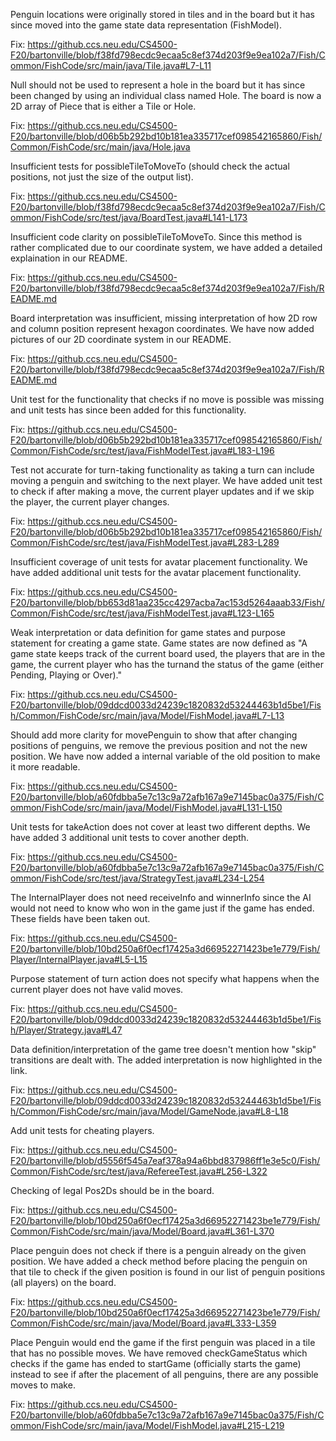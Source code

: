 Penguin locations were originally stored in tiles and in the board but it has since moved into the game state data representation (FishModel).

Fix: https://github.ccs.neu.edu/CS4500-F20/bartonville/blob/f38fd798ecdc9ecaa5c8ef374d203f9e9ea102a7/Fish/Common/FishCode/src/main/java/Tile.java#L7-L11

Null should not be used to represent a hole in the board but it has since been changed by using an individual class named Hole. The board is now
a 2D array of Piece that is either a Tile or Hole.

Fix: https://github.ccs.neu.edu/CS4500-F20/bartonville/blob/d06b5b292bd10b181ea335717cef098542165860/Fish/Common/FishCode/src/main/java/Hole.java

Insufficient tests for possibleTileToMoveTo (should check the actual positions, not just the size of the output list).

Fix: https://github.ccs.neu.edu/CS4500-F20/bartonville/blob/f38fd798ecdc9ecaa5c8ef374d203f9e9ea102a7/Fish/Common/FishCode/src/test/java/BoardTest.java#L141-L173

Insufficient code clarity on possibleTileToMoveTo. Since this method is rather complicated due to our coordinate system, we have added a detailed explaination in our README.

Fix: https://github.ccs.neu.edu/CS4500-F20/bartonville/blob/f38fd798ecdc9ecaa5c8ef374d203f9e9ea102a7/Fish/README.md

Board interpretation was insufficient, missing interpretation of how 2D row and column position represent hexagon coordinates. We have now added pictures of our 2D coordinate system in our README.

Fix: https://github.ccs.neu.edu/CS4500-F20/bartonville/blob/f38fd798ecdc9ecaa5c8ef374d203f9e9ea102a7/Fish/README.md

Unit test for the functionality that checks if no move is possible was missing and unit tests has since been added for this functionality.

Fix: https://github.ccs.neu.edu/CS4500-F20/bartonville/blob/d06b5b292bd10b181ea335717cef098542165860/Fish/Common/FishCode/src/test/java/FishModelTest.java#L183-L196

Test not accurate for turn-taking functionality as taking a turn can include moving a penguin and switching to the next player. We have added unit test to check if after making a move, the current player updates and if we skip the player, the current player changes.

Fix: https://github.ccs.neu.edu/CS4500-F20/bartonville/blob/d06b5b292bd10b181ea335717cef098542165860/Fish/Common/FishCode/src/test/java/FishModelTest.java#L283-L289

Insufficient coverage of unit tests for avatar placement functionality. We have added additional unit tests for the avatar placement functionality.

Fix: https://github.ccs.neu.edu/CS4500-F20/bartonville/blob/bb653d81aa235cc4297acba7ac153d5264aaab33/Fish/Common/FishCode/src/test/java/FishModelTest.java#L123-L165

Weak interpretation or data definition for game states and purpose statement for creating a game state. Game states are now defined as "A game state keeps track of the current board used, the players that are in the game, the current player who has the turnand the status of the game (either Pending, Playing or Over)."

Fix: https://github.ccs.neu.edu/CS4500-F20/bartonville/blob/09ddcd0033d24239c1820832d53244463b1d5be1/Fish/Common/FishCode/src/main/java/Model/FishModel.java#L7-L13

Should add more clarity for movePenguin to show that after changing positions of penguins, we remove the previous position and not the new position. We have now added a internal variable of the old position to make it more readable.

Fix: https://github.ccs.neu.edu/CS4500-F20/bartonville/blob/a60fdbba5e7c13c9a72afb167a9e7145bac0a375/Fish/Common/FishCode/src/main/java/Model/FishModel.java#L131-L150

Unit tests for takeAction does not cover at least two different depths. We have added 3 additional unit tests to cover another depth.

Fix: https://github.ccs.neu.edu/CS4500-F20/bartonville/blob/a60fdbba5e7c13c9a72afb167a9e7145bac0a375/Fish/Common/FishCode/src/test/java/StrategyTest.java#L234-L254

The InternalPlayer does not need receiveInfo and winnerInfo since the AI would not need to know who won in the game just if the game has ended. These fields have been taken out.

Fix: https://github.ccs.neu.edu/CS4500-F20/bartonville/blob/10bd250a6f0ecf17425a3d66952271423be1e779/Fish/Player/InternalPlayer.java#L5-L15

Purpose statement of turn action does not specify what happens when the current player does not have valid moves.

Fix: https://github.ccs.neu.edu/CS4500-F20/bartonville/blob/09ddcd0033d24239c1820832d53244463b1d5be1/Fish/Player/Strategy.java#L47

Data definition/interpretation of the game tree doesn't mention how "skip" transitions are dealt with. The added interpretation is now highlighted in the link.

Fix: https://github.ccs.neu.edu/CS4500-F20/bartonville/blob/09ddcd0033d24239c1820832d53244463b1d5be1/Fish/Common/FishCode/src/main/java/Model/GameNode.java#L8-L18

Add unit tests for cheating players.

Fix: https://github.ccs.neu.edu/CS4500-F20/bartonville/blob/d5556f545a7eaf378a94a6bbd837986ff1e3e5c0/Fish/Common/FishCode/src/test/java/RefereeTest.java#L256-L322

Checking of legal Pos2Ds should be in the board.

Fix: https://github.ccs.neu.edu/CS4500-F20/bartonville/blob/10bd250a6f0ecf17425a3d66952271423be1e779/Fish/Common/FishCode/src/main/java/Model/Board.java#L361-L370

Place penguin does not check if there is a penguin already on the given position. We have added a check method before placing the penguin on that tile to check if the given position is found in our list of penguin positions (all players) on the board.

Fix: https://github.ccs.neu.edu/CS4500-F20/bartonville/blob/10bd250a6f0ecf17425a3d66952271423be1e779/Fish/Common/FishCode/src/main/java/Model/Board.java#L333-L359

Place Penguin would end the game if the first penguin was placed in a tile that has no possible moves. We have removed checkGameStatus which checks if the game has ended to startGame (officially starts the game) instead to see if after the placement of all penguins, there are any possible moves to make.

Fix: https://github.ccs.neu.edu/CS4500-F20/bartonville/blob/a60fdbba5e7c13c9a72afb167a9e7145bac0a375/Fish/Common/FishCode/src/main/java/Model/FishModel.java#L215-L219

